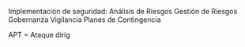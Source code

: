 Implementación de seguridad:
Análisis de Riesgos
Gestión de Riesgos
Gobernanza
Vigilancia
Planes de Contingencia

APT = Ataque dirig